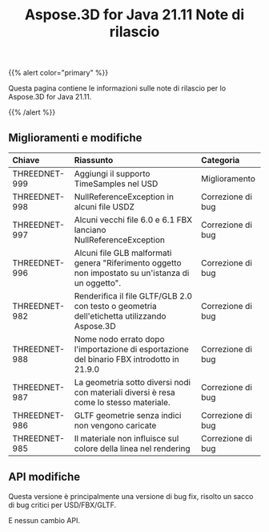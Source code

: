 ﻿---
title: Aspose.3D for Java 21.11 Note di rilascio
type: docs
weight: 2
url: /it/java/aspose-3d-for-java-21-11-release-notes/
---
{{% alert color="primary" %}}

Questa pagina contiene le informazioni sulle note di rilascio per lo Aspose.3D for Java 21.11.

{{% /alert %}}
## **Miglioramenti e modifiche**

|**Chiave**|**Riassunto**|**Categoria**|
|:- |:- |:- |
|THREEDNET-999 |Aggiungi il supporto TimeSamples nel USD|Miglioramento|
|THREEDNET-998 |NullReferenceException in alcuni file USDZ|Correzione di bug|
|THREEDNET-997 |Alcuni vecchi file 6.0 e 6.1 FBX lanciano NullReferenceException|Correzione di bug|
|THREEDNET-996 |Alcuni file GLB malformati genera "Riferimento oggetto non impostato su un'istanza di un oggetto".|Correzione di bug|
|THREEDNET-982 |Renderifica il file GLTF/GLB 2.0 con testo o geometria dell'etichetta utilizzando Aspose.3D|Correzione di bug|
|THREEDNET-988 |Nome nodo errato dopo l'importazione di esportazione del binario FBX introdotto in 21.9.0|Correzione di bug|
|THREEDNET-987 |La geometria sotto diversi nodi con materiali diversi è resa come lo stesso materiale.|Correzione di bug|
|THREEDNET-986 |GLTF geometrie senza indici non vengono caricate|Correzione di bug|
|THREEDNET-985 |Il materiale non influisce sul colore della linea nel rendering|Correzione di bug|


## API modifiche ##

Questa versione è principalmente una versione di bug fix, risolto un sacco di bug critici per USD/FBX/GLTF.

E nessun cambio API.